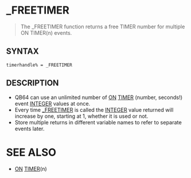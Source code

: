 # _FREETIMER
> The _FREETIMER function returns a free TIMER number for multiple ON TIMER(n) events.

## SYNTAX
`timerhandle% = _FREETIMER`

## DESCRIPTION
* QB64 can use an unlimited number of [ON](ON.md) [TIMER](TIMER.md) (number, seconds!) event [INTEGER](INTEGER.md) values at once.
* Every time [_FREETIMER](_FREETIMER.md) is called the [INTEGER](INTEGER.md) value returned will increase by one, starting at 1, whether it is used or not.
* Store multiple returns in different variable names to refer to separate events later.


# SEE ALSO
* [ON](ON.md) [TIMER](TIMER.md)(n)

